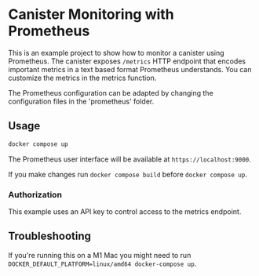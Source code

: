 # Canister Monitoring with Prometheus

This is an example project to show how to monitor a canister using Prometheus.
The canister exposes `/metrics` HTTP endpoint that encodes important metrics in a text based format Prometheus understands.
You can customize the metrics in the metrics function.

The Prometheus configuration can be adapted by changing the configuration files in the 'prometheus' folder.

## Usage

```bash
docker compose up
```

The Prometheus user interface will be available at `https://localhost:9000`.

If you make changes run `docker compose build` before `docker compose up`.

### Authorization
This example uses an API key to control access to the metrics endpoint. 

## Troubleshooting

If you're running this on a M1 Mac you might need to run `DOCKER_DEFAULT_PLATFORM=linux/amd64 docker-compose up`.
